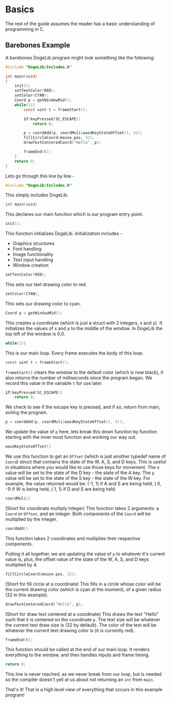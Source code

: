 # Basics
The rest of the guide assumes the reader has a basic understanding of
programming in C.
## Barebones Example
A barebones DogeLib program might look something like the following:
```c
#include "DogeLib/Includes.h"

int main(void)
{
    init();
    setTextColor(RED);
    setColor(CYAN);
    Coord p = getWindowMid();
    while(1){
        const uint t = frameStart();

        if(keyPressed(SC_ESCAPE))
            return 0;

        p = coordAdd(p, coordMuli(wasdKeyStateOffset(), 4));
        fillCircleCoord(mouse.pos, 32);
        drawTextCenteredCoord("Hello", p);

        frameEnd(t);
    }
    return 0;
}
```
Lets go through this line by line -
```c
#include "DogeLib/Includes.h"
```
This simply includes DogeLib.
```c
int main(void)
```
This declares our main function which is our program entry point.
```c
init();
```
This function initializes DogeLib. Initialization includes -
* Graphics structures
* Font handling
* Image functionality
* Text input handling
* Window creation
```c
setTextColor(RED);
```
This sets our text drawing color to red.
```c
setColor(CYAN);
```
This sets our drawing color to cyan.
```c
Coord p = getWindowMid();
```
This creates a coordinate (which is just a struct with 2 integers, x and y).
It initializes the values of x and y to the middle of the window. In DogeLib
the top left of the window is 0,0.
```c
while(1){
```
This is our main loop. Every frame executes the body of this loop.
```c
const uint t = frameStart();
```
`frameStart()` clears the window to the default color (which is now black), it
also returns the number of milliseconds since the program began. We record this
value in the variable `t` for use later.
```c
if(keyPressed(SC_ESCAPE))
    return 0;
```
We check to see if the escape key is pressed, and if so, return from main,
exiting the program.
```c
p = coordAdd(p, coordMuli(wasdKeyStateOffset(), 4));
```
We update the value of `p` here, lets break this down function by function
starting with the inner most function and working our way out.
```c
wasdKeyStateOffset()
```
We use this function to get an `Offset` (which is just another typedef name of
`Coord`) struct that contains the state of the W, A, S, and D keys. This is
useful in situations where you would like to use those keys for movement.
The x value will be set to the state of the D key - the state of the A key.
The y value will be set to the state of the S key - the state of the W key.
For example, the value returned would be:
(-1,  1) if A and S are being held,
( 0, -1) if W is being held,
( 1,  1) if D and S are being held.
```c
coordMuli()
```
(Short for coordinate multiply integer)
This function takes 2 arguments: a `Coord` or `Offset`, and an integer. Both
components of the `Coord` will be multiplied by the integer.
```c
coordAdd()
```
This function takes 2 coordinates and multiplies their respective components.


Putting it all together, we are updating the value of `p` to whatever it's
current value is, plus, the offset value of the state of the W, A, S, and D
keys multiplied by 4.
```c
fillCircleCoord(mouse.pos, 32);
```
(Short for fill circle at a coordinate)
This fills in a circle whose color will be the current drawing color (which is
cyan at the moment), of a given radius (32 in this example).
```c
drawTextCenteredCoord("Hello", p);
```
(Short for draw text centered at a coordinate)
This draws the text "Hello" such that it is centered on the coordinate `p`. The
text size will be whatever the current text draw size is (32 by default). The
color of the text will be whatever the current text drawing color is (it is
currently red).
```c
frameEnd(t);
```
This function should be called at the end of our main loop. It renders
everything to the window, and then handles inputs and frame timing.
```c
return 0;
```
This line is never reached, as we never break from our loop, but is needed so
the compiler doesn't yell at us about not returning an `int` from `main`.

That's it! That is a high level view of everything that occurs in this example
program!

